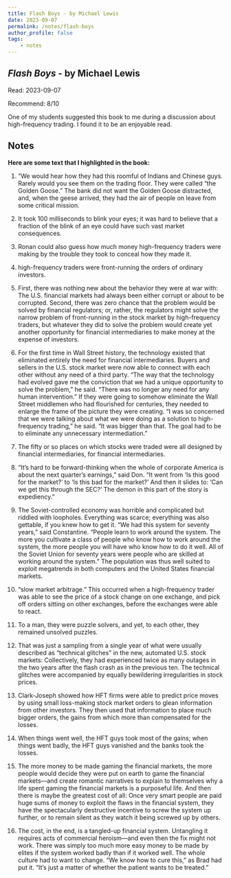 ```yaml
---
title: Flash Boys - by Michael Lewis
date: 2023-09-07
permalink: /notes/flash-boys
author_profile: false
tags:
    - notes
---
```


## *Flash Boys* - by Michael Lewis

Read: 2023-09-07

Recommend: 8/10

One of my students suggested this book to me during a discussion about high-frequency trading. I found it to be an enjoyable read.

## Notes

**Here are some text that I highlighted in the book:** 

1. “We would hear how they had this roomful of Indians and Chinese guys. Rarely would you see them on the trading floor. They were called “the Golden Goose.” The bank did not want the Golden Goose distracted, and, when the geese arrived, they had the air of people on leave from some critical mission. 

1. It took 100 milliseconds to blink your eyes; it was hard to believe that a fraction of the blink of an eye could have such vast market consequences.

1. Ronan could also guess how much money high-frequency traders were making by the trouble they took to conceal how they made it. 

1. high-frequency traders were front-running the orders of ordinary investors.

1. First, there was nothing new about the behavior they were at war with: The U.S. financial markets had always been either corrupt or about to be corrupted. Second, there was zero chance that the problem would be solved by financial regulators; or, rather, the regulators might solve the narrow problem of front-running in the stock market by high-frequency traders, but whatever they did to solve the problem would create yet another opportunity for financial intermediaries to make money at the expense of investors.

1. For the first time in Wall Street history, the technology existed that eliminated entirely the need for financial intermediaries. Buyers and sellers in the U.S. stock market were now able to connect with each other without any need of a third party. “The way that the technology had evolved gave me the conviction that we had a unique opportunity to solve the problem,” he said. “There was no longer any need for any human intervention.” If they were going to somehow eliminate the Wall Street middlemen who had flourished for centuries, they needed to enlarge the frame of the picture they were creating. “I was so concerned that we were talking about what we were doing as a solution to high-frequency trading,” he said. “It was bigger than that. The goal had to be to eliminate any unnecessary intermediation.”

1. The fifty or so places on which stocks were traded were all designed by financial intermediaries, for financial intermediaries.

1. “It’s hard to be forward-thinking when the whole of corporate America is about the next quarter’s earnings,” said Don. “It went from ‘Is this good for the market?’ to ‘Is this bad for the market?’ And then it slides to: ‘Can we get this through the SEC?’ The demon in this part of the story is expediency.” 

1. The Soviet-controlled economy was horrible and complicated but riddled with loopholes. Everything was scarce; everything was also gettable, if you knew how to get it. “We had this system for seventy years,” said Constantine. “People learn to work around the system. The more you cultivate a class of people who know how to work around the system, the more people you will have who know how to do it well. All of the Soviet Union for seventy years were people who are skilled at working around the system.” The population was thus well suited to exploit megatrends in both computers and the United States financial markets. 

1. “slow market arbitrage.” This occurred when a high-frequency trader was able to see the price of a stock change on one exchange, and pick off orders sitting on other exchanges, before the exchanges were able to react.

1. To a man, they were puzzle solvers, and yet, to each other, they remained unsolved puzzles.

1. That was just a sampling from a single year of what were usually described as “technical glitches” in the new, automated U.S. stock markets: Collectively, they had experienced twice as many outages in the two years after the flash crash as in the previous ten. The technical glitches were accompanied by equally bewildering irregularities in stock prices.

1. Clark-Joseph showed how HFT firms were able to predict price moves by using small loss-making stock market orders to glean information from other investors. They then used that information to place much bigger orders, the gains from which more than compensated for the losses.

1. When things went well, the HFT guys took most of the gains; when things went badly, the HFT guys vanished and the banks took the losses.

1. The more money to be made gaming the financial markets, the more people would decide they were put on earth to game the financial markets—and create romantic narratives to explain to themselves why a life spent gaming the financial markets is a purposeful life. And then there is maybe the greatest cost of all: Once very smart people are paid huge sums of money to exploit the flaws in the financial system, they have the spectacularly destructive incentive to screw the system up further, or to remain silent as they watch it being screwed up by others.

1. The cost, in the end, is a tangled-up financial system. Untangling it requires acts of commercial heroism—and even then the fix might not work. There was simply too much more easy money to be made by elites if the system worked badly than if it worked well. The whole culture had to want to change. “We know how to cure this,” as Brad had put it. “It’s just a matter of whether the patient wants to be treated.”

